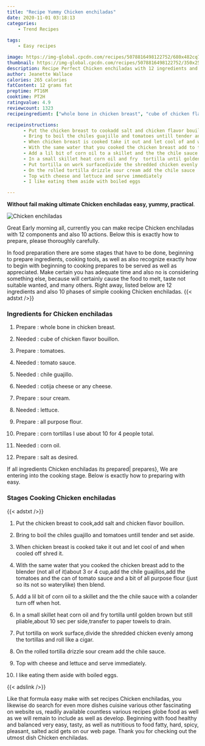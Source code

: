 ```yaml
---
title: "Recipe Yummy Chicken enchiladas"
date: 2020-11-01 03:18:13
categories:
    - Trend Recipes
    
tags:
    - Easy recipes

image: https://img-global.cpcdn.com/recipes/5078816498122752/680x482cq70/chicken-enchiladas-recipe-main-photo.jpg
thumbnail: https://img-global.cpcdn.com/recipes/5078816498122752/350x250cq70/chicken-enchiladas-recipe-main-photo.jpg
description: Recipe Perfect Chicken enchiladas with 12 ingredients and 10 stages of easy cooking.
author: Jeanette Wallace
calories: 265 calories
fatContent: 12 grams fat
preptime: PT16M
cooktime: PT2H
ratingvalue: 4.9
reviewcount: 1323
recipeingredient: ["whole bone in chicken breast", "cube of chicken flavor bouillon", "tomatoes", "tomato sauce", "chile guajillo", "cotija cheese or any cheese", "sour cream", "lettuce", "all purpose flour", "corn tortillas I use about 10 for  4 people total", "corn oil", "salt as desired"]

recipeinstructions: 
      - Put the chicken breast to cookadd salt and chicken flavor bouillon 
      - Bring to boil the chiles guajillo and tomatoes untill tender and set aside 
      - When chicken breast is cooked take it out and let cool of and when cooled off shred it 
      - With the same water that you cooked the chicken breast add to the blender not all of itabout 3 or 4 cupadd the chile guajillosadd the tomatoes and the can of tomato sauce and a bit of all purpose flour just so its not so waterylike then blend 
      - Add a lil bit of corn oil to a skillet and the the chile sauce with a colander turn off when hot 
      - In a small skillet heat corn oil and fry  tortilla until golden brown but still pliableabout 10 sec per sidetransfer to paper towels to drain 
      - Put tortilla on work surfacedivide the shredded chicken evenly among the tortillas and roll like a cigar 
      - On the rolled tortilla drizzle sour cream add the chile sauce 
      - Top with cheese and lettuce and serve immediately 
      - I like eating them aside with boiled eggs

---
```




**Without fail making ultimate Chicken enchiladas easy, yummy, practical**. 


![Chicken enchiladas](https://img-global.cpcdn.com/recipes/5078816498122752/680x482cq70/chicken-enchiladas-recipe-main-photo.jpg "Chicken enchiladas")




Great Early morning all, currently you can make recipe Chicken enchiladas with 12 components and also 10 actions. Below this is exactly how to prepare, please thoroughly carefully.

In food preparation there are some stages that have to be done, beginning to prepare ingredients, cooking tools, as well as also recognize exactly how to begin with beginning to cooking prepares to be served as well as appreciated. Make certain you has adequate time and also no is considering something else, because will certainly cause the food to melt, taste not suitable wanted, and many others. Right away, listed below are 12 ingredients and also 10 phases of simple cooking Chicken enchiladas.
{{< adstxt />}}

### Ingredients for Chicken enchiladas


1. Prepare  : whole bone in chicken breast.

1. Needed  : cube of chicken flavor bouillon.

1. Prepare  : tomatoes.

1. Needed  : tomato sauce.

1. Needed  : chile guajillo.

1. Needed  : cotija cheese or any cheese.

1. Prepare  : sour cream.

1. Needed  : lettuce.

1. Prepare  : all purpose flour.

1. Prepare  : corn tortillas I use about 10 for  4 people total.

1. Needed  : corn oil.

1. Prepare  : salt as desired.



If all ingredients Chicken enchiladas its prepared| prepares}, We are entering into the cooking stage. Below is exactly how to preparing with easy.

### Stages Cooking Chicken enchiladas

{{< adstxt />}}


1. Put the chicken breast to cook,add salt and chicken flavor bouillon.



1. Bring to boil the chiles guajillo and tomatoes untill tender and set aside.



1. When chicken breast is cooked take it out and let cool of and when cooled off shred it.



1. With the same water that you cooked the chicken breast add to the blender (not all of it)about 3 or 4 cup,add the chile guajillos,add the tomatoes and the can of tomato sauce and a bit of all purpose flour (just so its not so waterylike) then blend.



1. Add a lil bit of corn oil to a skillet and the the chile sauce with a colander turn off when hot.



1. In a small skillet heat corn oil and fry  tortilla until golden brown but still pliable,about 10 sec per side,transfer to paper towels to drain.



1. Put tortilla on work surface,divide the shredded chicken evenly among the tortillas and roll like a cigar.



1. On the rolled tortilla drizzle sour cream add the chile sauce.



1. Top with cheese and lettuce and serve immediately.



1. I like eating them aside with boiled eggs.





{{< adslink />}}

Like that formula easy make with set recipes Chicken enchiladas, you likewise do search for even more dishes cuisine various other fascinating on website us, readily available countless various recipes globe food as well as we will remain to include as well as develop. Beginning with food healthy and balanced very easy, tasty, as well as nutritious to food fatty, hard, spicy, pleasant, salted acid gets on our web page. Thank you for checking out the utmost dish Chicken enchiladas.
